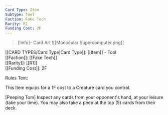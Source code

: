 ```yaml
---
Card Type: Item
Subtype: Tool
Faction: Fake Tech
Rarity: R1
Funding Cost: 2F
---
```

> [!info]- Card Art
> ![[Monocular Supercomputer.png]]

[[CARD TYPES/Card Type|Card Type]]: [[Item]] - Tool  
[[Faction]]: [[Fake Tech]]  
[[Rarity]]: [[R1]]  
[[Funding Cost]]: 2F  

Rules Text:  

This Item equips for a 1F cost to a Creature card you control.  

[Peeping Tom] Inspect any cards from your opponent's hand, at your leisure (take your time). You may also take a peep at the top (5) cards from their deck.  